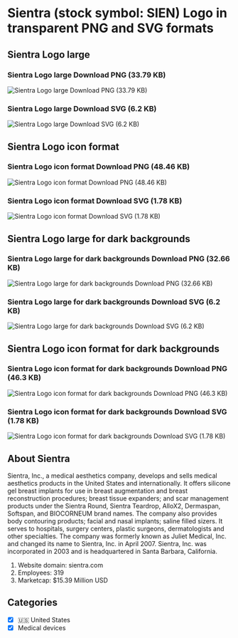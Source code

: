 # Sientra (stock symbol: SIEN) Logo in transparent PNG and SVG formats

## Sientra Logo large

### Sientra Logo large Download PNG (33.79 KB)

![Sientra Logo large Download PNG (33.79 KB)](/img/orig/SIEN_BIG-f72a7d56.png)

### Sientra Logo large Download SVG (6.2 KB)

![Sientra Logo large Download SVG (6.2 KB)](/img/orig/SIEN_BIG-8fe29e35.svg)

## Sientra Logo icon format

### Sientra Logo icon format Download PNG (48.46 KB)

![Sientra Logo icon format Download PNG (48.46 KB)](/img/orig/SIEN-0fce7926.png)

### Sientra Logo icon format Download SVG (1.78 KB)

![Sientra Logo icon format Download SVG (1.78 KB)](/img/orig/SIEN-20144611.svg)

## Sientra Logo large for dark backgrounds

### Sientra Logo large for dark backgrounds Download PNG (32.66 KB)

![Sientra Logo large for dark backgrounds Download PNG (32.66 KB)](/img/orig/SIEN_BIG.D-3b4ee3ec.png)

### Sientra Logo large for dark backgrounds Download SVG (6.2 KB)

![Sientra Logo large for dark backgrounds Download SVG (6.2 KB)](/img/orig/SIEN_BIG.D-4e84ac7c.svg)

## Sientra Logo icon format for dark backgrounds

### Sientra Logo icon format for dark backgrounds Download PNG (46.3 KB)

![Sientra Logo icon format for dark backgrounds Download PNG (46.3 KB)](/img/orig/SIEN.D-c07d3757.png)

### Sientra Logo icon format for dark backgrounds Download SVG (1.78 KB)

![Sientra Logo icon format for dark backgrounds Download SVG (1.78 KB)](/img/orig/SIEN.D-cf342b18.svg)

## About Sientra

Sientra, Inc., a medical aesthetics company, develops and sells medical aesthetics products in the United States and internationally. It offers silicone gel breast implants for use in breast augmentation and breast reconstruction procedures; breast tissue expanders; and scar management products under the Sientra Round, Sientra Teardrop, AlloX2, Dermaspan, Softspan, and BIOCORNEUM brand names. The company also provides body contouring products; facial and nasal implants; saline filled sizers. It serves to hospitals, surgery centers, plastic surgeons, dermatologists and other specialties. The company was formerly known as Juliet Medical, Inc. and changed its name to Sientra, Inc. in April 2007. Sientra, Inc. was incorporated in 2003 and is headquartered in Santa Barbara, California.

1. Website domain: sientra.com
2. Employees: 319
3. Marketcap: $15.39 Million USD


## Categories
- [x] 🇺🇸 United States
- [x] Medical devices
